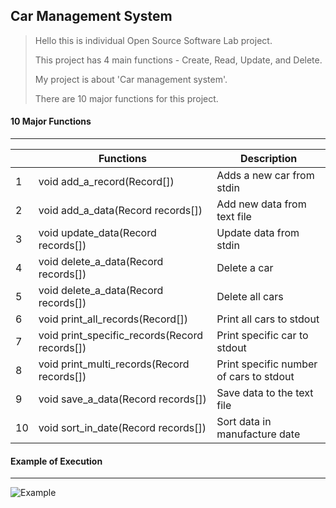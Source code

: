 ## Car Management System

> Hello this is individual Open Source Software Lab project.
>
> This project has 4 main functions - Create, Read, Update, and Delete.
>
> My project is about 'Car management system'.
>
> There are 10 major functions for this project.



#### 10 Major Functions

---

|      | Functions                                     | Description                             |
| ---- | --------------------------------------------- | --------------------------------------- |
| 1    | void add_a_record(Record[])                   | Adds a new car from stdin               |
| 2    | void add_a_data(Record records[])             | Add new data from text file             |
| 3    | void update_data(Record records[])            | Update data from stdin                  |
| 4    | void delete_a_data(Record records[])          | Delete a car                            |
| 5    | void delete_a_data(Record records[])          | Delete all cars                         |
| 6    | void print_all_records(Record[])              | Print all cars to stdout                |
| 7    | void print_specific_records(Record records[]) | Print specific car to stdout            |
| 8    | void print_multi_records(Record records[])    | Print specific number of cars to stdout |
| 9    | void save_a_data(Record records[])            | Save data to the text file              |
| 10   | void sort_in_date(Record records[])           | Sort data in manufacture date           |



#### Example of Execution

---

![Example](exec_example.png "This is main menu")








